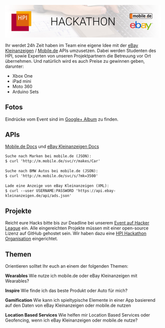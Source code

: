 ![Banner](https://raw.githubusercontent.com/HPI-Hackathon/Info/master/Media/banner.jpg)

Ihr werdet 24h Zeit haben im Team eine eigene Idee mit der [eBay Kleinanzeigen](http://kleinanzeigen.ebay.de/anzeigen/) / [Mobile.de](http://www.mobile.de/) APIs umzusetzen. Dabei werden Studenten des HPI, sowie Experten von unseren Projektpartnern die Betreuung vor Ort übernehmen. Und natürlich wird es auch Preise zu gewinnen geben, darunter: 
- Xbox One
- iPad mini
- Moto 360
- Arduino Sets

## Fotos
Eindrücke vom Event sind im [Google+ Album](https://plus.google.com/photos/100169449129032220413/albums/6134982738880644641?authkey=CKHeqd3or43H6AE) zu finden.

## APIs
[Mobile.de Docs](http://m.mobile.de/svc/api.html) und 
[eBay Kleinanzeigen Docs](http://api.ebay-kleinanzeigen.de/docs/pages/home)
```
Suche nach Marken bei mobile.de (JSON):
$ curl 'http://m.mobile.de/svc/r/makes/Car'

Suche nach BMW Autos bei mobile.de (JSON):
$ curl 'http://m.mobile.de/svc/s/?mk=3500'

Lade eine Anzeige von eBay Kleinanzeigen (XML):
$ curl --user USERNAME:PASSWORD 'https://api.ebay-kleinanzeigen.de/api/ads.json'
```

## Projekte
Reicht eure Hacks bitte bis zur Deadline bei unserem [Event auf Hacker League](https://www.hackerleague.org/hackathons/hpi-hackathon-mit-ebay-and-mobile-dot-de) ein. Alle eingereichten Projekte müssen mit einer open-source Lizenz auf GitHub gehostet sein. Wir haben dazu eine [HPI Hackathon Organisation](https://github.com/HPI-Hackathon) eingerichtet.

## Themen
Orientieren solltet Ihr euch an einem der folgenden Themen:

**Wearables**
Wie nutze ich mobile.de oder eBay Kleinanzeigen mit Wearables?

**Inspire**
Wie finde ich das beste Produkt oder Auto für mich?

**Gamification**
Wie kann ich spieltypische Elemente in einer App basierend auf den Daten von eBay Kleinanzeigen oder mobile.de nutzen

**Location Based Services**
Wie helfen mir Location Based Services oder Geofencing, wenn ich eBay Kleinanzeigen oder mobile.de nutze?
